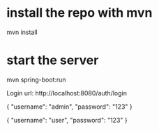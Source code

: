 # install the repo with mvn
mvn install

# start the server
mvn spring-boot:run


Login url: http://localhost:8080/auth/login

{
	"username": "admin",
	"password": "123"
}

{
	"username": "user",
	"password": "123"
}

